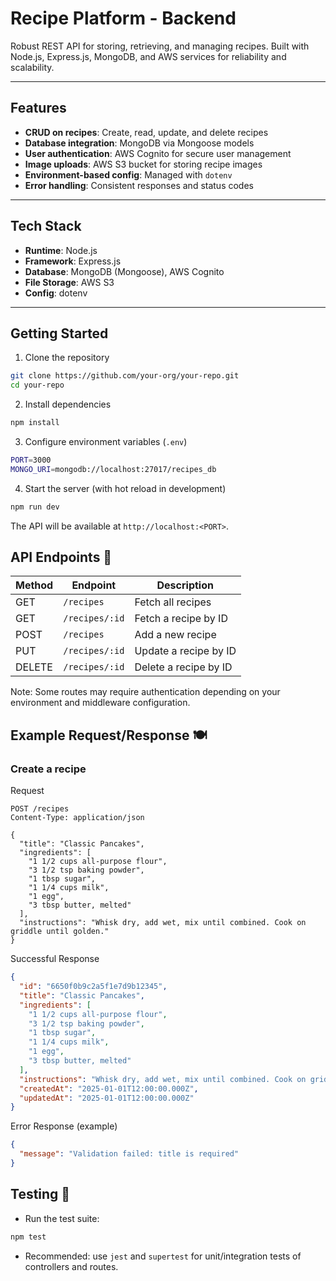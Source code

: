 # Recipe Platform - Backend

Robust REST API for storing, retrieving, and managing recipes. Built with Node.js, Express.js, MongoDB, and AWS services for reliability and scalability.

---

## Features 
- **CRUD on recipes**: Create, read, update, and delete recipes
- **Database integration**: MongoDB via Mongoose models
- **User authentication**: AWS Cognito for secure user management
- **Image uploads**: AWS S3 bucket for storing recipe images
- **Environment-based config**: Managed with `dotenv`
- **Error handling**: Consistent responses and status codes

---

## Tech Stack 
- **Runtime**: Node.js
- **Framework**: Express.js
- **Database**: MongoDB (Mongoose), AWS Cognito
- **File Storage**: AWS S3
- **Config**: dotenv

---

## Getting Started 

1) Clone the repository
```bash
git clone https://github.com/your-org/your-repo.git
cd your-repo
```

2) Install dependencies
```bash
npm install
```

3) Configure environment variables (`.env`)
```bash
PORT=3000
MONGO_URI=mongodb://localhost:27017/recipes_db
```

4) Start the server (with hot reload in development)
```bash
npm run dev
```

The API will be available at `http://localhost:<PORT>`.

## API Endpoints 📡

| Method | Endpoint         | Description            |
|--------|------------------|------------------------|
| GET    | `/recipes`       | Fetch all recipes      |
| GET    | `/recipes/:id`   | Fetch a recipe by ID   |
| POST   | `/recipes`       | Add a new recipe       |
| PUT    | `/recipes/:id`   | Update a recipe by ID  |
| DELETE | `/recipes/:id`   | Delete a recipe by ID  |

Note: Some routes may require authentication depending on your environment and middleware configuration.

## Example Request/Response 🍽️

### Create a recipe

Request
```http
POST /recipes
Content-Type: application/json

{
  "title": "Classic Pancakes",
  "ingredients": [
    "1 1/2 cups all-purpose flour",
    "3 1/2 tsp baking powder",
    "1 tbsp sugar",
    "1 1/4 cups milk",
    "1 egg",
    "3 tbsp butter, melted"
  ],
  "instructions": "Whisk dry, add wet, mix until combined. Cook on griddle until golden."
}
```

Successful Response
```json
{
  "id": "6650f0b9c2a5f1e7d9b12345",
  "title": "Classic Pancakes",
  "ingredients": [
    "1 1/2 cups all-purpose flour",
    "3 1/2 tsp baking powder",
    "1 tbsp sugar",
    "1 1/4 cups milk",
    "1 egg",
    "3 tbsp butter, melted"
  ],
  "instructions": "Whisk dry, add wet, mix until combined. Cook on griddle until golden.",
  "createdAt": "2025-01-01T12:00:00.000Z",
  "updatedAt": "2025-01-01T12:00:00.000Z"
}
```

Error Response (example)
```json
{
  "message": "Validation failed: title is required"
}
```

## Testing 🧪

- Run the test suite:
```bash
npm test
```
- Recommended: use `jest` and `supertest` for unit/integration tests of controllers and routes.

